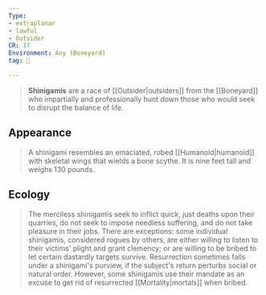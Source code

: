 ```yaml
---
Type:
- extraplanar
- lawful
- Outsider
CR: 17
Environment: Any (Boneyard)
tag: 👹

---
```


> **Shinigamis** are a race of [[Outsider|outsiders]] from the [[Boneyard]] who impartially and professionally hunt down those who would seek to disrupt the balance of life.


## Appearance

> A shinigami resembles an emaciated, robed [[Humanoid|humanoid]] with skeletal wings that wields a bone scythe. It is nine feet tall and weighs 130 pounds.


## Ecology

> The merciless shinigamis seek to inflict quick, just deaths upon their quarries, do not seek to impose needless suffering, and do not take pleasure in their jobs. There are exceptions: some individual shinigamis, considered rogues by others, are either willing to listen to their victims' plight and grant clemency; or are willing to be bribed to let certain dastardly targets survive.
> Resurrection sometimes falls under a shinigami's purview, if the subject's return perturbs social or natural order. However, some shinigamis use their mandate as an excuse to get rid of resurrected [[Mortality|mortals]] when bribed.







